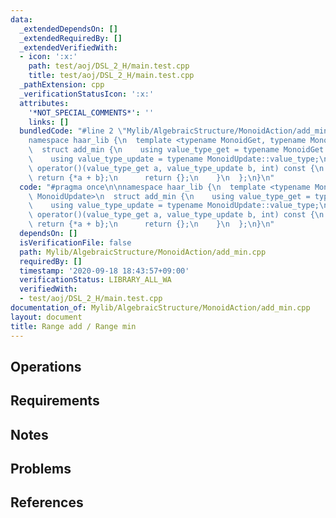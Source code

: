 ```yaml
---
data:
  _extendedDependsOn: []
  _extendedRequiredBy: []
  _extendedVerifiedWith:
  - icon: ':x:'
    path: test/aoj/DSL_2_H/main.test.cpp
    title: test/aoj/DSL_2_H/main.test.cpp
  _pathExtension: cpp
  _verificationStatusIcon: ':x:'
  attributes:
    '*NOT_SPECIAL_COMMENTS*': ''
    links: []
  bundledCode: "#line 2 \"Mylib/AlgebraicStructure/MonoidAction/add_min.cpp\"\n\n\
    namespace haar_lib {\n  template <typename MonoidGet, typename MonoidUpdate>\n\
    \  struct add_min {\n    using value_type_get = typename MonoidGet::value_type;\n\
    \    using value_type_update = typename MonoidUpdate::value_type;\n\n    value_type_get\
    \ operator()(value_type_get a, value_type_update b, int) const {\n      if(a)\
    \ return {*a + b};\n      return {};\n    }\n  };\n}\n"
  code: "#pragma once\n\nnamespace haar_lib {\n  template <typename MonoidGet, typename\
    \ MonoidUpdate>\n  struct add_min {\n    using value_type_get = typename MonoidGet::value_type;\n\
    \    using value_type_update = typename MonoidUpdate::value_type;\n\n    value_type_get\
    \ operator()(value_type_get a, value_type_update b, int) const {\n      if(a)\
    \ return {*a + b};\n      return {};\n    }\n  };\n}\n"
  dependsOn: []
  isVerificationFile: false
  path: Mylib/AlgebraicStructure/MonoidAction/add_min.cpp
  requiredBy: []
  timestamp: '2020-09-18 18:43:57+09:00'
  verificationStatus: LIBRARY_ALL_WA
  verifiedWith:
  - test/aoj/DSL_2_H/main.test.cpp
documentation_of: Mylib/AlgebraicStructure/MonoidAction/add_min.cpp
layout: document
title: Range add / Range min
---
```


## Operations

## Requirements

## Notes

## Problems

## References

